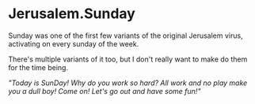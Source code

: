 # Jerusalem.Sunday

Sunday was one of the first few variants of the original Jerusalem virus, activating on every sunday of the week.

There's multiple variants of it too, but I don't really want to make do them for the time being.

*"Today is SunDay! Why do you work so hard? All work and no play make you a dull boy! Come on! Let's go out and have some fun!"*